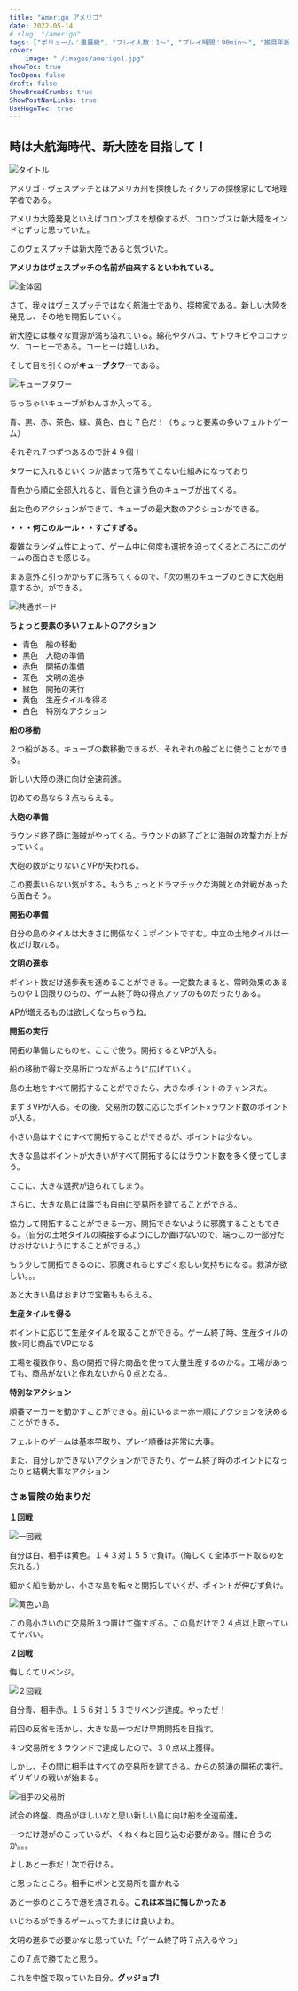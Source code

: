 ```yaml
---
title: "Amerigo アメリゴ"
date: 2022-05-14
# slug: "/amerigo"
tags: ["ボリューム：重量級", "プレイ人数：1〜", "プレイ時間：90min〜", "推奨年齢：10〜", "ゲームシステム：キューブタワー", "作者：Stefan Feld", "版権元：Arclight Games", "フェルトを感じるゲーム"]
cover:
    image: "./images/amerigo1.jpg"
showToc: true
TocOpen: false
draft: false
ShowBreadCrumbs: true
ShowPostNavLinks: true
UseHugoToc: true
---
```


## 時は大航海時代、新大陸を目指して！

![タイトル](./images/amerigo1.jpg)

アメリゴ・ヴェスプッチとはアメリカ州を探検したイタリアの探検家にして地理学者である。

アメリカ大陸発見といえばコロンブスを想像するが、コロンブスは新大陸をインドとずっと思っていた。

このヴェスプッチは新大陸であると気づいた。

**アメリカはヴェスプッチの名前が由来するといわれている。**

![全体図](./images/ammerigo2.jpg)

さて、我々はヴェスプッチではなく航海士であり、探検家である。新しい大陸を発見し、その地を開拓していく。

新大陸には様々な資源が満ち溢れている。綿花やタバコ、サトウキビやココナッツ、コーヒーである。コーヒーは嬉しいね。

そして目を引くのが**キューブタワー**である。

![キューブタワー](./images/amerigo3.jpg)

ちっちゃいキューブがわんさか入ってる。

青、黒、赤、茶色、緑、黄色、白と７色だ！（ちょっと要素の多いフェルトゲーム）

それぞれ７つずつあるので計４９個！

タワーに入れるといくつか詰まって落ちてこない仕組みになっており

青色から順に全部入れると、青色と違う色のキューブが出てくる。

出た色のアクションができて、キューブの最大数のアクションができる。

**・・・何このルール・・すごすぎる。**

複雑なランダム性によって、ゲーム中に何度も選択を迫ってくるところにこのゲームの面白さを感じる。

まぁ意外と引っかからずに落ちてくるので、「次の黒のキューブのときに大砲用意するか」ができる。

![共通ボード](./images/amerigo4.jpg)

**ちょっと要素の多いフェルトのアクション**
- 青色　船の移動
- 黒色　大砲の準備
- 赤色　開拓の準備
- 茶色　文明の進歩
- 緑色　開拓の実行
- 黄色　生産タイルを得る
- 白色　特別なアクション

**船の移動**


２つ船がある。キューブの数移動できるが、それぞれの船ごとに使うことができる。

新しい大陸の港に向け全速前進。

初めての島なら３点もらえる。

**大砲の準備**

ラウンド終了時に海賊がやってくる。ラウンドの終了ごとに海賊の攻撃力が上がっていく。

大砲の数がたりないとVPが失われる。

この要素いらない気がする。もうちょっとドラマチックな海賊との対戦があったら面白そう。

**開拓の準備**

自分の島のタイルは大きさに関係なく１ポイントですむ。中立の土地タイルは一枚だけ取れる。

**文明の進歩**

ポイント数だけ進歩表を進めることができる。一定数たまると、常時効果のあるものや１回限りのもの、ゲーム終了時の得点アップのものだったりある。

APが増えるものは欲しくなっちゃうね。

**開拓の実行**

開拓の準備したものを、ここで使う。開拓するとVPが入る。

船の移動で得た交易所につながるように広げていく。

島の土地をすべて開拓することができたら、大きなポイントのチャンスだ。

まず３VPが入る。その後、交易所の数に応じたポイント×ラウンド数のポイントが入る。

小さい島はすぐにすべて開拓することができるが、ポイントは少ない。

大きな島はポイントが大きいがすべて開拓するにはラウンド数を多く使ってしまう。

ここに、大きな選択が迫られてしまう。

さらに、大きな島には誰でも自由に交易所を建てることができる。

協力して開拓することができる一方、開拓できないように邪魔することもできる。（自分の土地タイルの隣接するようにしか置けないので、端っこの一部分だけおけないようにすることができる。）

もう少しで開拓できるのに、邪魔されるとすごく悲しい気持ちになる。救済が欲しい。。。

あと大きい島はおまけで宝箱ももらえる。

**生産タイルを得る**

ポイントに応じて生産タイルを取ることができる。ゲーム終了時、生産タイルの数×同じ商品でVPになる

工場を複数作り、島の開拓で得た商品を使って大量生産するのかな。工場があっても、商品がないと作れないから０点となる。

**特別なアクション**

順番マーカーを動かすことができる。前にいるまー赤ー順にアクションを決めることができる。

フェルトのゲームは基本早取り、プレイ順番は非常に大事。

また、自分しかできないアクションができたり、ゲーム終了時のポイントになったりと結構大事なアクション


### さぁ冒険の始まりだ

**１回戦**

![一回戦](./images/amerigo5.jpg)

自分は白、相手は黄色。１４３対１５５で負け。（悔しくて全体ボード取るのを忘れる。）

細かく船を動かし、小さな島を転々と開拓していくが、ポイントが伸びず負け。

![黄色い島](./images/amerigo6.jpg)

この島小さいのに交易所３つ置けて強すぎる。この島だけで２４点以上取っていてヤバい。

**２回戦**

悔しくてリベンジ。

![２回戦](./images/amerigo7.jpg)

自分青、相手赤。１５６対１５３でリベンジ達成。やったぜ！

前回の反省を活かし、大きな島一つだけ早期開拓を目指す。

４つ交易所を３ラウンドで達成したので、３０点以上獲得。

しかし、その間に相手はすべての交易所を建てきる。からの怒涛の開拓の実行。ギリギリの戦いが始まる。

![相手の交易所](./images/amerigo8.jpg)

試合の終盤、商品がほしいなと思い新しい島に向け船を全速前進。

一つだけ港がのこっているが、くねくねと回り込む必要がある。間に合うのか。。。

よしあと一歩だ！次で行ける。

と思ったところ。相手にポンと交易所を置かれる

あと一歩のところで港を潰される。**これは本当に悔しかったぁ**

いじわるができるゲームってたまには良いよね。

文明の進歩で必要かなと思っていた「ゲーム終了時７点入るやつ」

この７点で勝てたと思う。

これを中盤で取っていた自分。**グッジョブ!**
